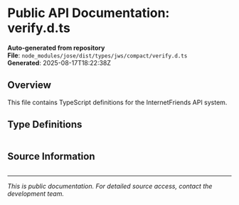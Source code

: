 # Public API Documentation: verify.d.ts

**Auto-generated from repository**  
**File**: `node_modules/jose/dist/types/jws/compact/verify.d.ts`  
**Generated**: 2025-08-17T18:22:38Z

## Overview

This file contains TypeScript definitions for the InternetFriends API system.

## Type Definitions

```typescript

```

## Source Information

```json

```

---
*This is public documentation. For detailed source access, contact the development team.*
